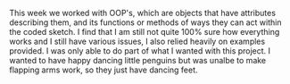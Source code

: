 This week we worked with OOP's, which are objects that have attributes describing them, and its functions or methods of ways they can act within the coded sketch. I find that I am still not quite 100% sure how everything works and I still have various issues, I also relied heavily on examples provided. I was only able to do part of what I wanted with this project. I wanted to have happy dancing little penguins but was unalbe to make flapping arms work, so they just have dancing feet. 
